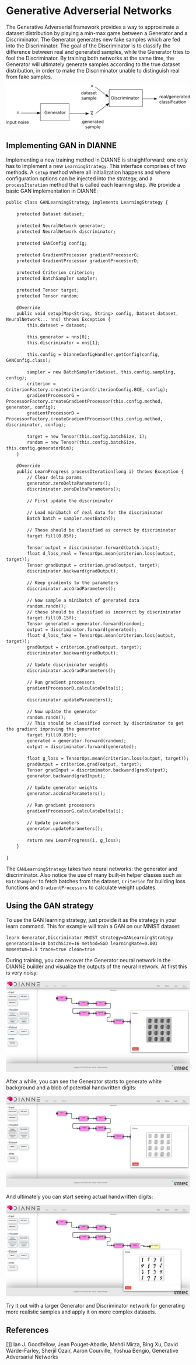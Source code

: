 # Generative Adverserial Networks

The Generative Adverserial framework provides a way to approximate a dataset distribution by playing a min-max game between a Generator and a Discriminator. The Generator generates new fake samples which are fed into the Discriminator. The goal of the Discriminator is to classify the difference between real and generated samples, while the Generator tries to fool the Discriminator. By training both networks at the same time, the Generator will ultimately generate samples according to the true dataset distribution, in order to make the Discriminator unable to distinguish real from fake samples.

![GAN diagram](figures/gan-diagram.png)

## Implementing GAN in DIANNE

Implementing a new training method in DIANNE is straightforward: one only has to implement a new `LearningStrategy`. This interface comprises of two methods. A `setup` method where all initialization happens and where configuration options can be injected into the strategy, and a `processIteration` method that is called each learning step. We provide a basic GAN implementation in DIANNE:

```
public class GANLearningStrategy implements LearningStrategy {

	protected Dataset dataset;
	
	protected NeuralNetwork generator;
	protected NeuralNetwork discriminator;
	
	protected GANConfig config;
	
	protected GradientProcessor gradientProcessorG;
	protected GradientProcessor gradientProcessorD;

	protected Criterion criterion;
	protected BatchSampler sampler;
	
	protected Tensor target;
	protected Tensor random;
	
	@Override
	public void setup(Map<String, String> config, Dataset dataset, NeuralNetwork... nns) throws Exception {
		this.dataset = dataset;
		
		this.generator = nns[0];
		this.discriminator = nns[1];
		
		this.config = DianneConfigHandler.getConfig(config, GANConfig.class);

		sampler = new BatchSampler(dataset, this.config.sampling, config);
		criterion = CriterionFactory.createCriterion(CriterionConfig.BCE, config);
		gradientProcessorG = ProcessorFactory.createGradientProcessor(this.config.method, generator, config);
		gradientProcessorD = ProcessorFactory.createGradientProcessor(this.config.method, discriminator, config);
		
		target = new Tensor(this.config.batchSize, 1);
		random = new Tensor(this.config.batchSize, this.config.generatorDim);
	}

	@Override
	public LearnProgress processIteration(long i) throws Exception {
		// Clear delta params
		generator.zeroDeltaParameters();
		discriminator.zeroDeltaParameters();
		
		// First update the discriminator
		
		// Load minibatch of real data for the discriminator 
		Batch batch = sampler.nextBatch();
		
		// These should be classified as correct by discriminator
		target.fill(0.85f);
		
		Tensor output = discriminator.forward(batch.input);
		float d_loss_real = TensorOps.mean(criterion.loss(output, target));
		Tensor gradOutput = criterion.grad(output, target);
		discriminator.backward(gradOutput);
		
		// Keep gradients to the parameters
		discriminator.accGradParameters();
		
		// Now sample a minibatch of generated data
		random.randn();
		// these should be classified as incorrect by discriminator
		target.fill(0.15f);
		Tensor generated = generator.forward(random);
		output = discriminator.forward(generated);
		float d_loss_fake = TensorOps.mean(criterion.loss(output, target));
		gradOutput = criterion.grad(output, target);
		discriminator.backward(gradOutput);
		
		// Update discriminator weights
		discriminator.accGradParameters();
		
		// Run gradient processors
		gradientProcessorD.calculateDelta(i);
		
		discriminator.updateParameters();
		
		// Now update the generator
		random.randn();
		// This should be classified correct by discriminator to get the gradient improving the generator
		target.fill(0.85f);
		generated = generator.forward(random);
		output = discriminator.forward(generated);
		
		float g_loss = TensorOps.mean(criterion.loss(output, target));
		gradOutput = criterion.grad(output, target);
		Tensor gradInput = discriminator.backward(gradOutput);
		generator.backward(gradInput);
		
		// Update generator weights
		generator.accGradParameters();
		
		// Run gradient processors
		gradientProcessorG.calculateDelta(i);
		
		// Update parameters
		generator.updateParameters();
		
		return new LearnProgress(i, g_loss);
	}

}
```

The `GANLearningStrategy` takes two neural networks: the generator and discriminator. Also notice the use of many built-in helper classes such as `BatchSampler` to fetch batches from the dataset, `Criterion` for building loss functions and `GradientProcessors` to calculate weight updates. 

## Using the GAN strategy

To use the GAN learning strategy, just provide it as the strategy in your learn command. This for example will train a GAN on our MNIST dataset:

```
learn Generator,Discriminator MNIST strategy=GANLearningStrategy generatorDim=10 batchSize=16 method=SGD learningRate=0.001 momentum=0.9 trace=true clean=true
```

During training, you can recover the Generator neural network in the DIANNE builder and visualize the outputs of the neural network. At first this is very noisy:

![GAN 1](figures/gan1.png) 
 
After a while, you can see the Generator starts to generate white background and a blob of potential handwritten digits:

![GAN 2](figures/gan2.png)

And ultimately you can start seeing actual handwritten digits:

![GAN 3](figures/gan3.png)

Try it out with a larger Generator and Discriminator network for generating more realistic samples and apply it on more complex datasets. 


## References

[[1]](https://arxiv.org/abs/1406.2661) Ian J. Goodfellow, Jean Pouget-Abadie, Mehdi Mirza, Bing Xu, David Warde-Farley, Sherjil Ozair, Aaron Courville, Yoshua Bengio, Generative Adversarial Networks